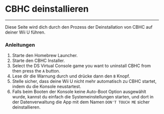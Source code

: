 # CBHC deinstallieren
---
Diese Seite wird dich durch den Prozess der Deinstallation von CBHC auf deiner Wii U führen.

### Anleitungen

1. Starte den Homebrew Launcher.
1. Starte den CBHC Installer.
1. Select the DS Virtual Console game you want to uninstall CBHC from then press the `A` button.
1. Lese dir die Warnung durch und drücke dann den `B` Knopf.
1. Stelle sicher, dass deine Wii U nicht mehr automatisch zu CBHC startet, indem du die Konsole neustartest.
1. Falls beim Booten der Konsole keine Auto-Boot Option ausgewählt wurde, kannst du einfach die Systemeinstellungen starten, und dort in der Datenverwaltung die App mit dem Namen `DON'T TOUCH ME` sicher deinstallieren.